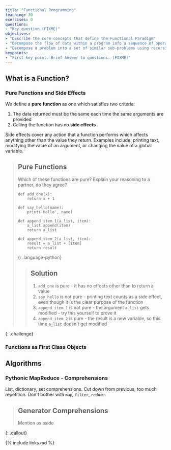 ```yaml
---
title: "Functional Programming"
teaching: 30
exercises: 0
questions:
- "Key question (FIXME)"
objectives:
- "Describe the core concepts that define the Functional Paradigm"
- "Decompose the flow of data within a program info a sequence of operations"
- "Decompose a problem into a set of similar sub-problems using recursion"
keypoints:
- "First key point. Brief Answer to questions. (FIXME)"
---
```


## What is a Function?

### Pure Functions and Side Effects

We define a **pure function** as one which satisfies two criteria:
1. The data returned must be the same each time the same arguments are provided
2. Calling the function has no **side effects**

Side effects cover any action that a function performs which affects anything other than the value they return.
Examples include: printing text, modifying the value of an argument, or changing the value of a global variable.

> ## Pure Functions
>
> Which of these functions are pure?
> Explain your reasoning to a partner, do they agree?
>
> ~~~
> def add_one(x):
>     return x + 1
>
> def say_hello(name):
>     print('Hello', name)
>
> def append_item_1(a_list, item):
>     a_list.append(item)
>     return a_list
>
> def append_item_2(a_list, item):
>     result = a_list + [item]
>     return result
> ~~~
> {: .language-python}
>
> > ## Solution
> >
> > 1. `add_one` is pure - it has no effects other than to return a value
> > 2. `say_hello` is not pure - printing text counts as a side effect, even though it is the clear purpose of the function
> > 3. `append_item_1` is not pure - the argument `a_list` gets modified - try this yourself to prove it
> > 4. `append_item_2` is pure - the result is a new variable, so this time `a_list` doesn't get modified
>
{: .challenge}



### Functions as First Class Objects


## Algorithms

### Pythonic MapReduce - Comprehensions

List, dictionary, set comprehensions.
Cut down from previous, too much repetition.
Don't bother with `map`, `filter`, `reduce`.

> ## Generator Comprehensions
>
> Mention as aside
>
{: .callout}

{% include links.md %}
